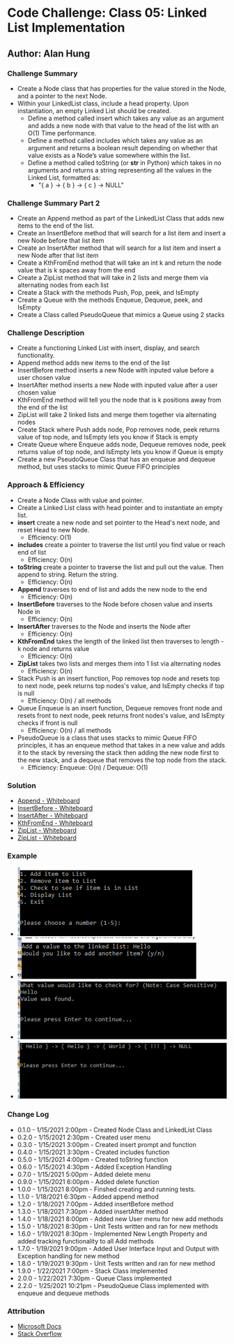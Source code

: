 # Code Challenge: Class 05: Linked List Implementation

## Author: Alan Hung

### Challenge Summary
* Create a Node class that has properties for the value stored in the Node, and a pointer to the next Node.
* Within your LinkedList class, include a head property. Upon instantiation, an empty Linked List should be created.
  * Define a method called insert which takes any value as an argument and adds a new node with that value to the head of the list with an O(1) Time performance.
  * Define a method called includes which takes any value as an argument and returns a boolean result depending on whether that value exists as a Node’s value somewhere within the list.
  * Define a method called toString (or __str__ in Python) which takes in no arguments and returns a string representing all the values in the Linked List, formatted as:
    * "{ a } -> { b } -> { c } -> NULL"

### Challenge Summary Part 2
* Create an Append method as part of the LinkedList Class that adds new items to the end of the list.
* Create an InsertBefore method that will search for a list item and insert a new Node before that list item
* Create an InsertAfter method that will search for a list item and insert a new Node after that list item
* Create a KthFromEnd method that will take an int k and return the node value that is k spaces away from the end
* Create a ZipList method that will take in 2 lists and merge them via alternating nodes from each list
* Create a Stack with the methods Push, Pop, peek, and IsEmpty
* Create a Queue with the methods Enqueue, Dequeue, peek, and IsEmpty
* Create a Class called PseudoQueue that mimics a Queue using 2 stacks

### Challenge Description
* Create a functioning Linked List with insert, display, and search functionality.
* Append method adds new items to the end of the list
* InsertBefore method inserts a new Node with inputed value before a user chosen value
* InsertAfter method inserts a new Node with inputed value after a user chosen value
* KthFromEnd method will tell you the node that is k positions away from the end of the list
* ZipList will take 2 linked lists and merge them together via alternating nodes
* Create Stack where Push adds node, Pop removes node, peek returns value of top node, and IsEmpty lets you know if Stack is empty
* Create Queue where Enqueue adds node, Dequeue removes node, peek returns value of top node, and IsEmpty lets you know if Queue is empty
* Create a new PseudoQueue Class that has an enqueue and dequeue method, but uses stacks to mimic Queue FIFO principles

### Approach & Efficiency
* Create a Node Class with value and pointer.
* Create a Linked List class with head pointer and to instantiate an empty list.
* __insert__ create a new node and set pointer to the Head's next node, and reset Head to new Node.
  * Efficiency: O(1)
* __includes__ create a pointer to traverse the list until you find value or reach end of list
  * Efficiency: O(n)
* __toString__ create a pointer to traverse the list and pull out the value.  Then append to string. Return the string.
  * Efficiency: O(n)
* __Append__ traverses to end of list and adds the new node to the end
  * Efficiency: O(n)
* __InsertBefore__ traverses to the Node before chosen value and inserts Node in
  * Efficiency: O(n)
* __InsertAfter__ traverses to the Node and inserts the Node after
  * Efficiency: O(n)
* __KthFromEnd__ takes the length of the linked list then traverses to length - k node and returns value
  * Efficiency: O(n)
* __ZipList__ takes two lists and merges them into 1 list via alternating nodes
  * Efficiency: O(n)
* Stack Push is an insert function, Pop removes top node and resets top to next node, peek returns top nodes's value, and IsEmpty checks if top is null
  * Efficiency: O(n) / all methods
* Queue Enqueue is an insert function, Dequeue removes front node and resets front to next node, peek returns front nodes's value, and IsEmpty checks if front is null
  * Efficiency: O(n) / all methods
* PseudoQueue is a class that uses stacks to mimic Queue FIFO principles, it has an enqueue method that takes in a new value and adds it to the stack by reversing the stack then adding the new node first to the new stack, and a dequeue that removes the top node from the stack.
  * Efficiency: Enqueue: O(n) / Dequeue: O(1)

### Solution
* [Append - Whiteboard](./assets/append.png)
* [InsertBefore - Whiteboard](./assets/insert_before.png)
* [InsertAfter - Whiteboard](./assets/CodeChallenge06-insertafter.pdf)
* [KthFromEnd - Whiteboard](./assets/kthfromend.pdf)
* [ZipList - Whiteboard](./assets/ZipList.PNG)
* [ZipList - Whiteboard](./assets/QueueWithStacks.PNG)

### Example
* ![](./assets/LinkedList1.PNG)
* ![](./assets/LinkedList2.PNG)
* ![](./assets/LinkedList3.PNG)
* ![](./assets/LinkedList4.PNG)

### Change Log
* 0.1.0 - 1/15/2021 2:00pm - Created Node Class and LinkedList Class
* 0.2.0 - 1/15/2021 2:30pm - Created user menu
* 0.3.0 - 1/15/2021 3:00pm - Created insert prompt and function
* 0.4.0 - 1/15/2021 3:30pm - Created includes function
* 0.5.0 - 1/15/2021 4:00pm - Created toString function
* 0.6.0 - 1/15/2021 4:30pm - Added Exception Handling
* 0.7.0 - 1/15/2021 5:00pm - Added delete menu
* 0.9.0 - 1/15/2021 6:00pm - Added delete function
* 1.0.0 - 1/15/2021 8:00pm - Finshed creating and running tests.
* 1.1.0 - 1/18/2021 6:30pm - Added append method
* 1.2.0 - 1/18/2021 7:00pm - Added insertBefore method
* 1.3.0 - 1/18/2021 7:30pm - Added insertAfter method
* 1.4.0 - 1/18/2021 8:00pm - Added new User menu for new add methods
* 1.5.0 - 1/18/2021 8:30pm - Unit Tests written and ran for new methods
* 1.6.0 - 1/19/2021 8:30pm - Implemented New Length Property and added tracking functionality to all Add methods
* 1.7.0 - 1/19/2021 9:00pm - Added User Interface Input and Output with Exception handling for new method
* 1.8.0 - 1/19/2021 9:30pm - Unit Tests written and ran for new method
* 1.9.0 - 1/22/2021 7:00pm - Stack Class implemented
* 2.0.0 - 1/22/2021 7:30pm - Queue Class implemented
* 2.2.0 - 1/25/2021 10:21pm - PseudoQueue Class implemented with enqueue and dequeue methods

### Attribution
* [Microsoft Docs](https://docs.microsoft.com/en-us/dotnet/csharp/language-reference/)
* [Stack Overflow](https://stackoverflow.com/questions/2695444/clearing-content-of-text-file-using-c-sharp)

